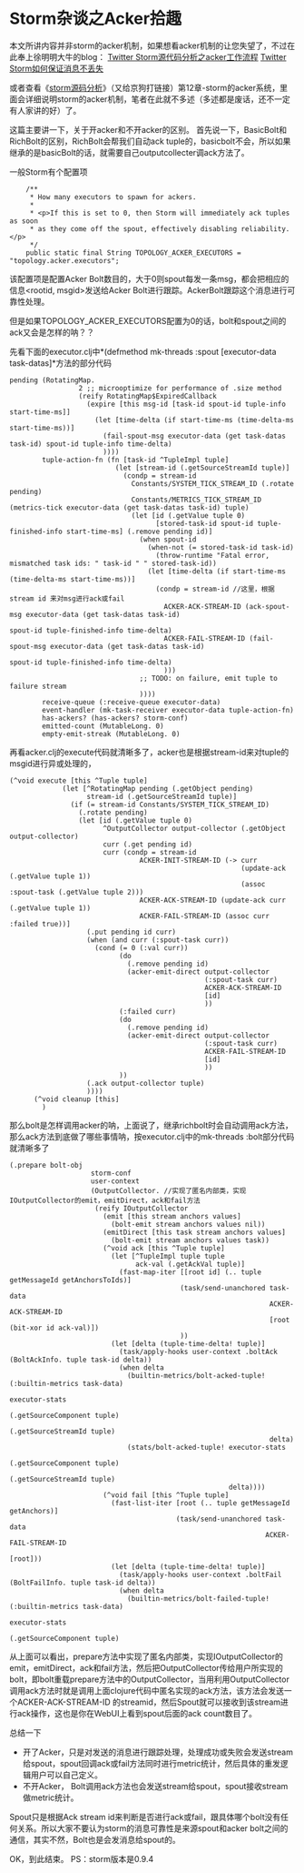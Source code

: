 
# Storm杂谈之Acker拾趣

本文所讲内容并非storm的acker机制，如果想看acker机制的让您失望了，不过在此奉上徐明明大牛的blog：
[Twitter Storm源代码分析之acker工作流程](https://xumingming.sinaapp.com/410/twitter-storm-code-analysis-acker-merchanism/)
[Twitter Storm如何保证消息不丢失](http://xumingming.sinaapp.com/127/twitter-storm%E5%A6%82%E4%BD%95%E4%BF%9D%E8%AF%81%E6%B6%88%E6%81%AF%E4%B8%8D%E4%B8%A2%E5%A4%B1/)

或者查看《[storm源码分析](http://item.jd.com/11567931.html)》（又给京狗打链接）第12章-storm的acker系统，里面会详细说明storm的acker机制，笔者在此就不多述（多述都是废话，还不一定有人家讲的好）了。

这篇主要讲一下，关于开acker和不开acker的区别。
首先说一下，BasicBolt和RichBolt的区别，RichBolt会帮我们自动ack tuple的，basicbolt不会，所以如果继承的是basicBolt的话，就需要自己outputcollecter调ack方法了。

一般Storm有个配置项

```
	/**
     * How many executors to spawn for ackers.
     *
     * <p>If this is set to 0, then Storm will immediately ack tuples as soon
     * as they come off the spout, effectively disabling reliability.</p>
     */
    public static final String TOPOLOGY_ACKER_EXECUTORS = "topology.acker.executors";
```
该配置项是配置Acker Bolt数目的，大于0则spout每发一条msg，都会把相应的信息<rootid, msgid>发送给Acker Bolt进行跟踪。AckerBolt跟踪这个消息进行可靠性处理。

但是如果TOPOLOGY_ACKER_EXECUTORS配置为0的话，bolt和spout之间的ack又会是怎样的呐？？

先看下面的executor.clj中*(defmethod mk-threads :spout [executor-data task-datas]*方法的部分代码

```
pending (RotatingMap.
                 2 ;; microoptimize for performance of .size method
                 (reify RotatingMap$ExpiredCallback
                   (expire [this msg-id [task-id spout-id tuple-info start-time-ms]]
                     (let [time-delta (if start-time-ms (time-delta-ms start-time-ms))]
                       (fail-spout-msg executor-data (get task-datas task-id) spout-id tuple-info time-delta)
                       ))))
        tuple-action-fn (fn [task-id ^TupleImpl tuple]
                          (let [stream-id (.getSourceStreamId tuple)]
                            (condp = stream-id
                              Constants/SYSTEM_TICK_STREAM_ID (.rotate pending)
                              Constants/METRICS_TICK_STREAM_ID (metrics-tick executor-data (get task-datas task-id) tuple)
                              (let [id (.getValue tuple 0)
                                    [stored-task-id spout-id tuple-finished-info start-time-ms] (.remove pending id)]
                                (when spout-id
                                  (when-not (= stored-task-id task-id)
                                    (throw-runtime "Fatal error, mismatched task ids: " task-id " " stored-task-id))
                                  (let [time-delta (if start-time-ms (time-delta-ms start-time-ms))]
                                    (condp = stream-id //这里，根据stream id 来对msg进行ack或fail
                                      ACKER-ACK-STREAM-ID (ack-spout-msg executor-data (get task-datas task-id)
		                                                                         spout-id tuple-finished-info time-delta)
                                      ACKER-FAIL-STREAM-ID (fail-spout-msg executor-data (get task-datas task-id)
                                                                           spout-id tuple-finished-info time-delta)
                                      )))
                                ;; TODO: on failure, emit tuple to failure stream
                                ))))
        receive-queue (:receive-queue executor-data)
        event-handler (mk-task-receiver executor-data tuple-action-fn)
        has-ackers? (has-ackers? storm-conf)
        emitted-count (MutableLong. 0)
        empty-emit-streak (MutableLong. 0)
```
再看acker.clj的execute代码就清晰多了，acker也是根据stream-id来对tuple的msgid进行异或处理的，

```
(^void execute [this ^Tuple tuple]
             (let [^RotatingMap pending (.getObject pending)
                   stream-id (.getSourceStreamId tuple)]
               (if (= stream-id Constants/SYSTEM_TICK_STREAM_ID)
                 (.rotate pending)
                 (let [id (.getValue tuple 0)
                       ^OutputCollector output-collector (.getObject output-collector)
                       curr (.get pending id)
                       curr (condp = stream-id
                                ACKER-INIT-STREAM-ID (-> curr
                                                         (update-ack (.getValue tuple 1))
                                                         (assoc :spout-task (.getValue tuple 2)))
                                ACKER-ACK-STREAM-ID (update-ack curr (.getValue tuple 1))
                                ACKER-FAIL-STREAM-ID (assoc curr :failed true))]
                   (.put pending id curr)
                   (when (and curr (:spout-task curr))
                     (cond (= 0 (:val curr))
                           (do
                             (.remove pending id)
                             (acker-emit-direct output-collector
                                                (:spout-task curr)
                                                ACKER-ACK-STREAM-ID
                                                [id]
                                                ))
                           (:failed curr)
                           (do
                             (.remove pending id)
                             (acker-emit-direct output-collector
                                                (:spout-task curr)
                                                ACKER-FAIL-STREAM-ID
                                                [id]
                                                ))
                           ))
                   (.ack output-collector tuple)
                   ))))
      (^void cleanup [this]
        )
```
那么bolt是怎样调用acker的呐，上面说了，继承richbolt时会自动调用ack方法，那么ack方法到底做了哪些事情呐，按executor.clj中的mk-threads :bolt部分代码就清晰多了

```
(.prepare bolt-obj
                    storm-conf
                    user-context
                    (OutputCollector. //实现了匿名内部类，实现IOutputCollector的emit，emitDirect，ack和fail方法
                     (reify IOutputCollector
                       (emit [this stream anchors values]
                         (bolt-emit stream anchors values nil))
                       (emitDirect [this task stream anchors values]
                         (bolt-emit stream anchors values task))
                       (^void ack [this ^Tuple tuple]
                         (let [^TupleImpl tuple tuple
                               ack-val (.getAckVal tuple)]
                           (fast-map-iter [[root id] (.. tuple getMessageId getAnchorsToIds)]
                                          (task/send-unanchored task-data
                                                                ACKER-ACK-STREAM-ID
                                                                [root (bit-xor id ack-val)])
                                          ))
                         (let [delta (tuple-time-delta! tuple)]
                           (task/apply-hooks user-context .boltAck (BoltAckInfo. tuple task-id delta))
                           (when delta
                             (builtin-metrics/bolt-acked-tuple! (:builtin-metrics task-data)
                                                                executor-stats
                                                                (.getSourceComponent tuple)                                                      
                                                                (.getSourceStreamId tuple)
                                                                delta)
                             (stats/bolt-acked-tuple! executor-stats
                                                      (.getSourceComponent tuple)
                                                      (.getSourceStreamId tuple)
                                                      delta))))
                       (^void fail [this ^Tuple tuple]
                         (fast-list-iter [root (.. tuple getMessageId getAnchors)]
                                         (task/send-unanchored task-data
                                                               ACKER-FAIL-STREAM-ID
                                                               [root]))
                         (let [delta (tuple-time-delta! tuple)]
                           (task/apply-hooks user-context .boltFail (BoltFailInfo. tuple task-id delta))
                           (when delta
                             (builtin-metrics/bolt-failed-tuple! (:builtin-metrics task-data)
                                                                 executor-stats
                                                                 (.getSourceComponent tuple)   
```
从上面可以看出，prepare方法中实现了匿名内部类，实现IOutputCollector的emit，emitDirect，ack和fail方法，然后把OutputCollector传给用户所实现的bolt，即bolt重载prepare方法中的OutputCollector，当用利用OutputCollector调用ack方法时就是调用上面clojure代码中匿名实现的ack方法，该方法会发送一个ACKER-ACK-STREAM-ID 的streamid，然后Spout就可以接收到该stream进行ack操作，这也是你在WebUI上看到spout后面的ack count数目了。

总结一下

 - 开了Acker，只是对发送的消息进行跟踪处理，处理成功或失败会发送stream给spout，spout回调ack或fail方法同时进行metric统计，然后具体的重发逻辑用户可以自己定义。
 - 不开Acker， Bolt调用ack方法也会发送stream给spout，spout接收stream做metric统计。

Spout只是根据Ack stream id来判断是否进行ack或fail，跟具体哪个bolt没有任何关系。所以大家不要认为storm的消息可靠性是来源spout和acker bolt之间的通信，其实不然，Bolt也是会发消息给spout的。

OK，到此结束。
PS：storm版本是0.9.4






